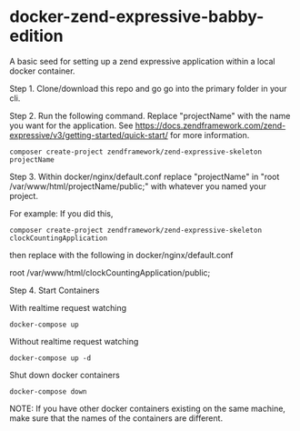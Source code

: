 # docker-zend-expressive-babby-edition
A basic seed for setting up a zend expressive application within a local docker container.

Step 1. Clone/download this repo and go go into the primary folder in your cli.

Step 2. Run the following command. Replace "projectName" with the name you want for the application.
See https://docs.zendframework.com/zend-expressive/v3/getting-started/quick-start/ for more information.
```
composer create-project zendframework/zend-expressive-skeleton projectName
```
Step 3. Within docker/nginx/default.conf replace "projectName" in "root /var/www/html/projectName/public;" with whatever you named your project. 

For example:
If you did this,
```
composer create-project zendframework/zend-expressive-skeleton clockCountingApplication
```
then replace with the following in docker/nginx/default.conf

root /var/www/html/clockCountingApplication/public;

Step 4. Start Containers

With realtime request watching
```
docker-compose up
```

Without realtime request watching
```
docker-compose up -d
```

Shut down docker containers
```
docker-compose down
```

NOTE: If you have other docker containers existing on the same machine, make sure that the names of the containers are different.